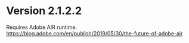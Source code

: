 # Version 2.1.2.2

Requires Adobe AIR runtime.  
https://blog.adobe.com/en/publish/2019/05/30/the-future-of-adobe-air  
